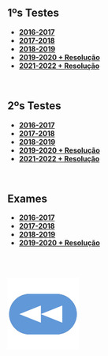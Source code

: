 ## 1ºs Testes
* [**2016-2017**](AeC-201617-Teste1.pdf)
* [**2017-2018**](AeC-201718-Teste1.pdf)
* [**2018-2019**](AeC-201819-Teste1.pdf)
* [**2019-2020 + Resolução**](AeC_1920-res1.png)
* [**2021-2022 + Resolução**](AeC_2122-res1.pdf)

<br>

## 2ºs Testes
* [**2016-2017**](AeC-201617-Teste2.pdf)
* [**2017-2018**](AeC-201718-Teste2.pdf)
* [**2018-2019**](AeC-201819-Teste2.pdf)
* [**2019-2020 + Resolução**](AeC_1920-res2.pdf)
* [**2021-2022 + Resolução**](AeC_2122-res2.pdf)

<br>

## Exames
* [**2016-2017**](AeC-201617-Recurso.pdf)
* [**2017-2018**](AeC-201718-Exame.pdf)
* [**2018-2019**](AeC-201819-Recurso.pdf)
* [**2019-2020 + Resolução**](AeC_2021_resE.pdf)

<br><br>

[![retroceder](https://raw.githubusercontent.com/David81820/Recursos-LCC/main/Rewind.png)](https://david81820.github.io/Recursos-LCC/2ano/1sem/AeC)
